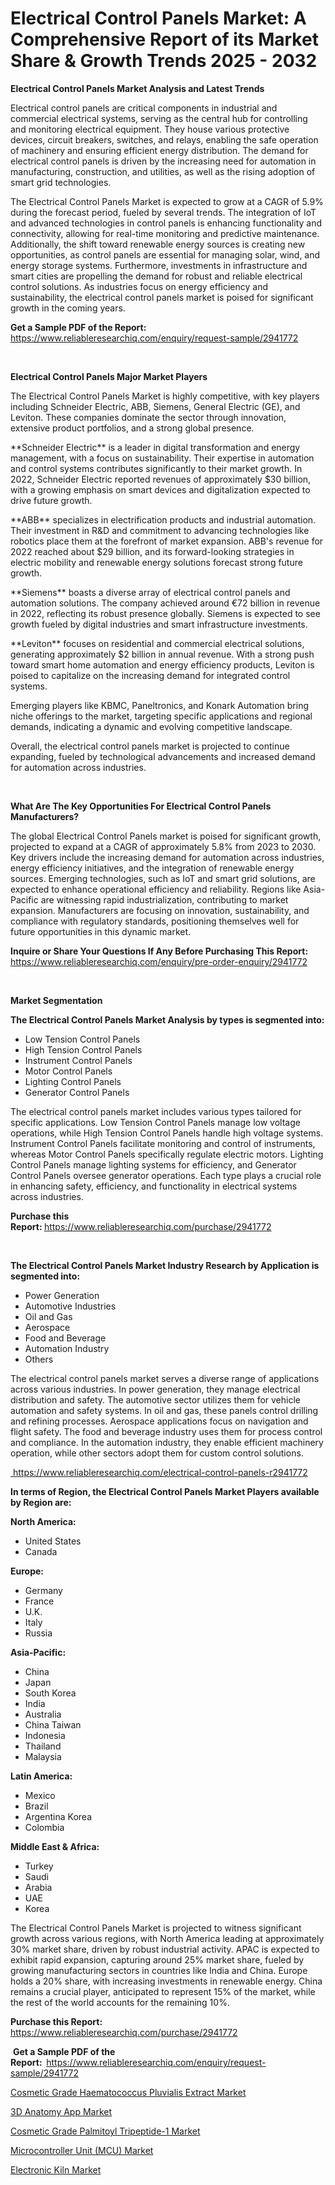 <p><h1>Electrical Control Panels Market: A Comprehensive Report of its Market Share & Growth Trends 2025 - 2032</h1></p><p><strong>Electrical Control Panels Market Analysis and Latest Trends</strong></p>
<p><p>Electrical control panels are critical components in industrial and commercial electrical systems, serving as the central hub for controlling and monitoring electrical equipment. They house various protective devices, circuit breakers, switches, and relays, enabling the safe operation of machinery and ensuring efficient energy distribution. The demand for electrical control panels is driven by the increasing need for automation in manufacturing, construction, and utilities, as well as the rising adoption of smart grid technologies.</p><p>The Electrical Control Panels Market is expected to grow at a CAGR of 5.9% during the forecast period, fueled by several trends. The integration of IoT and advanced technologies in control panels is enhancing functionality and connectivity, allowing for real-time monitoring and predictive maintenance. Additionally, the shift toward renewable energy sources is creating new opportunities, as control panels are essential for managing solar, wind, and energy storage systems. Furthermore, investments in infrastructure and smart cities are propelling the demand for robust and reliable electrical control solutions. As industries focus on energy efficiency and sustainability, the electrical control panels market is poised for significant growth in the coming years.</p></p>
<p><strong>Get a Sample PDF of the Report:&nbsp;</strong> <a href="https://www.reliableresearchiq.com/enquiry/request-sample/2941772?utm_campaign=1876&utm_medium=2&utm_source=Github&utm_content=ia&utm_term=15032025&utm_id=electrical-control-panels">https://www.reliableresearchiq.com/enquiry/request-sample/2941772</a></p>
<p>&nbsp;</p>
<p><strong>Electrical Control Panels Major Market Players</strong></p>
<p><p>The Electrical Control Panels Market is highly competitive, with key players including Schneider Electric, ABB, Siemens, General Electric (GE), and Leviton. These companies dominate the sector through innovation, extensive product portfolios, and a strong global presence.</p><p>**Schneider Electric** is a leader in digital transformation and energy management, with a focus on sustainability. Their expertise in automation and control systems contributes significantly to their market growth. In 2022, Schneider Electric reported revenues of approximately $30 billion, with a growing emphasis on smart devices and digitalization expected to drive future growth.</p><p>**ABB** specializes in electrification products and industrial automation. Their investment in R&D and commitment to advancing technologies like robotics place them at the forefront of market expansion. ABB's revenue for 2022 reached about $29 billion, and its forward-looking strategies in electric mobility and renewable energy solutions forecast strong future growth.</p><p>**Siemens** boasts a diverse array of electrical control panels and automation solutions. The company achieved around €72 billion in revenue in 2022, reflecting its robust presence globally. Siemens is expected to see growth fueled by digital industries and smart infrastructure investments.</p><p>**Leviton** focuses on residential and commercial electrical solutions, generating approximately $2 billion in annual revenue. With a strong push toward smart home automation and energy efficiency products, Leviton is poised to capitalize on the increasing demand for integrated control systems.</p><p>Emerging players like KBMC, Paneltronics, and Konark Automation bring niche offerings to the market, targeting specific applications and regional demands, indicating a dynamic and evolving competitive landscape.</p><p>Overall, the electrical control panels market is projected to continue expanding, fueled by technological advancements and increased demand for automation across industries.</p></p>
<p>&nbsp;</p>
<p><strong>What Are The Key Opportunities For Electrical Control Panels Manufacturers?</strong></p>
<p><p>The global Electrical Control Panels market is poised for significant growth, projected to expand at a CAGR of approximately 5.8% from 2023 to 2030. Key drivers include the increasing demand for automation across industries, energy efficiency initiatives, and the integration of renewable energy sources. Emerging technologies, such as IoT and smart grid solutions, are expected to enhance operational efficiency and reliability. Regions like Asia-Pacific are witnessing rapid industrialization, contributing to market expansion. Manufacturers are focusing on innovation, sustainability, and compliance with regulatory standards, positioning themselves well for future opportunities in this dynamic market.</p></p>
<p><strong>Inquire or Share Your Questions If Any Before Purchasing This Report:</strong> <a href="https://www.reliableresearchiq.com/enquiry/pre-order-enquiry/2941772?utm_campaign=1876&utm_medium=2&utm_source=Github&utm_content=ia&utm_term=15032025&utm_id=electrical-control-panels">https://www.reliableresearchiq.com/enquiry/pre-order-enquiry/2941772</a></p>
<p>&nbsp;</p>
<p><strong>Market Segmentation</strong></p>
<p><strong>The Electrical Control Panels Market Analysis by types is segmented into:</strong></p>
<p><ul><li>Low Tension Control Panels</li><li>High Tension Control Panels</li><li>Instrument Control Panels</li><li>Motor Control Panels</li><li>Lighting Control Panels</li><li>Generator Control Panels</li></ul></p>
<p><p>The electrical control panels market includes various types tailored for specific applications. Low Tension Control Panels manage low voltage operations, while High Tension Control Panels handle high voltage systems. Instrument Control Panels facilitate monitoring and control of instruments, whereas Motor Control Panels specifically regulate electric motors. Lighting Control Panels manage lighting systems for efficiency, and Generator Control Panels oversee generator operations. Each type plays a crucial role in enhancing safety, efficiency, and functionality in electrical systems across industries.</p></p>
<p><strong>Purchase this Report:&nbsp;</strong><a href="https://www.reliableresearchiq.com/purchase/2941772?utm_campaign=1876&utm_medium=2&utm_source=Github&utm_content=ia&utm_term=15032025&utm_id=electrical-control-panels">https://www.reliableresearchiq.com/purchase/2941772</a></p>
<p>&nbsp;</p>
<p><strong>The Electrical Control Panels Market Industry Research by Application is segmented into:</strong></p>
<p><ul><li>Power Generation</li><li>Automotive Industries</li><li>Oil and Gas</li><li>Aerospace</li><li>Food and Beverage</li><li>Automation Industry</li><li>Others</li></ul></p>
<p><p>The electrical control panels market serves a diverse range of applications across various industries. In power generation, they manage electrical distribution and safety. The automotive sector utilizes them for vehicle automation and safety systems. In oil and gas, these panels control drilling and refining processes. Aerospace applications focus on navigation and flight safety. The food and beverage industry uses them for process control and compliance. In the automation industry, they enable efficient machinery operation, while other sectors adopt them for custom control solutions.</p></p>
<p><a href="https://www.reliableresearchiq.com/electrical-control-panels-r2941772?utm_campaign=1876&utm_medium=2&utm_source=Github&utm_content=ia&utm_term=15032025&utm_id=electrical-control-panels">&nbsp;https://www.reliableresearchiq.com/electrical-control-panels-r2941772</a></p>
<p><strong>In terms of Region, the Electrical Control Panels Market Players available by Region are:</strong></p>
<p>
    <p> <strong> North America: </strong>
        <ul>
            <li>United States</li>
            <li>Canada</li>
        </ul>
        </p> 
    <p> <strong> Europe: </strong>
        <ul>
            <li>Germany</li>
            <li>France</li>
            <li>U.K.</li>
            <li>Italy</li>
            <li>Russia</li>
        </ul>
        </p> 
    <p> <strong> Asia-Pacific: </strong>
        <ul>
            <li>China</li>
            <li>Japan</li>
            <li>South Korea</li>
            <li>India</li>
            <li>Australia</li>
            <li>China Taiwan</li>
            <li>Indonesia</li>
            <li>Thailand</li>
            <li>Malaysia</li>
        </ul>
        </p> 
    <p> <strong> Latin America: </strong>
        <ul>
            <li>Mexico</li>
            <li>Brazil</li>
            <li>Argentina Korea</li>
            <li>Colombia</li>
        </ul>
        </p> 
    <p> <strong> Middle East & Africa: </strong>
        <ul>
            <li>Turkey</li>
            <li>Saudi</li>
            <li>Arabia</li>
            <li>UAE</li>
            <li>Korea</li>
        </ul>
    </p>
    </p>
<p><p>The Electrical Control Panels Market is projected to witness significant growth across various regions, with North America leading at approximately 30% market share, driven by robust industrial activity. APAC is expected to exhibit rapid expansion, capturing around 25% market share, fueled by growing manufacturing sectors in countries like India and China. Europe holds a 20% share, with increasing investments in renewable energy. China remains a crucial player, anticipated to represent 15% of the market, while the rest of the world accounts for the remaining 10%.</p></p>
<p><strong>Purchase this Report: </strong><a href="https://www.reliableresearchiq.com/purchase/2941772?utm_campaign=1876&utm_medium=2&utm_source=Github&utm_content=ia&utm_term=15032025&utm_id=electrical-control-panels">https://www.reliableresearchiq.com/purchase/2941772</a></p>
<p>&nbsp;<strong>Get a Sample PDF of the Report:&nbsp;&nbsp;</strong><a href="https://www.reliableresearchiq.com/enquiry/request-sample/2941772?utm_campaign=1876&utm_medium=2&utm_source=Github&utm_content=ia&utm_term=15032025&utm_id=electrical-control-panels">https://www.reliableresearchiq.com/enquiry/request-sample/2941772</a></p>
<p><strong></strong></p>
<p><p><a href="https://github.com/habyoneub/Market-Research-Report-List-1/blob/main/cosmetic-grade-haematococcus-pluvialis-extract-market.md?utm_campaign=1876&utm_medium=2&utm_source=Github&utm_content=ia&utm_term=15032025&utm_id=electrical-control-panels">Cosmetic Grade Haematococcus Pluvialis Extract Market</a></p><p><a href="https://github.com/haklagjbj/Market-Research-Report-List-1/blob/main/3d-anatomy-app-market.md?utm_campaign=1876&utm_medium=2&utm_source=Github&utm_content=ia&utm_term=15032025&utm_id=electrical-control-panels">3D Anatomy App Market</a></p><p><a href="https://github.com/latilsmickl8/Market-Research-Report-List-1/blob/main/cosmetic-grade-palmitoyl-tripeptide-1-market.md?utm_campaign=1876&utm_medium=2&utm_source=Github&utm_content=ia&utm_term=15032025&utm_id=electrical-control-panels">Cosmetic Grade Palmitoyl Tripeptide-1 Market</a></p><p><a href="https://github.com/drissahrouk/Market-Research-Report-List-1/blob/main/microcontroller-unit-mcu-market.md?utm_campaign=1876&utm_medium=2&utm_source=Github&utm_content=ia&utm_term=15032025&utm_id=electrical-control-panels">Microcontroller Unit (MCU) Market</a></p><p><a href="https://github.com/kemauteve/Market-Research-Report-List-1/blob/main/electronic-kiln-market.md?utm_campaign=1876&utm_medium=2&utm_source=Github&utm_content=ia&utm_term=15032025&utm_id=electrical-control-panels">Electronic Kiln Market</a></p></p>